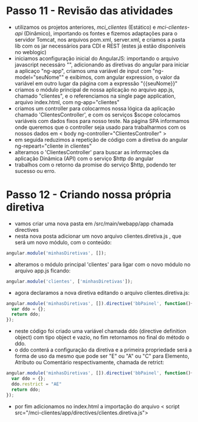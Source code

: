 # Passo 11 - Revisão das atividades
- utilizamos os projetos anteriores, _mci_clientes_ (Estático) e _mci-clientes-api_ (Dinâmico), importando os fontes e fizemos adaptações para o servidor Tomcat, nos arquivos pom.xml, server.xml, e criamos a pasta lib com os jar necessários para CDI e REST (estes já estão disponíveis no weblogic)
- iniciamos aconfiguração inicial do AngularJS: importando o arquivo javascript necessáro "<script src="https://ajax.googleapis.com/ajax/libs/angularjs/1.5.10/angular.js"></script>", adicionando as diretivas do angular para iniciar a aplicaço "ng-app", criamos uma variável de input com "ng-model="seuNome"" e exibimos, com angular expression, o valor da variável em outro lugar da página com a expressão "{{seuNome}}"
- criamos o módulo principal de nossa aplicação no arquivo app.js, chamado "clientes", e o referenciamos na single page application, arquivo index.html, com ng-app="clientes"
- criamos um controller para colocarmos nossa lógica da aplicação chamado 'ClientesController', e com os serviços $scope colocamos variáveis com dados fixos para nosso teste. Na página SPA informamos onde queremos que o controller seja usado para trabalharmos com os nossos dados em < body ng-controller="ClientesController" >
- em seguida reduzimos a repetição de código com a diretiva do angular ng-repeart="cliente in clientes"
- alteramos o 'ClientesController' para buscar as informações da aplicação Dinâmica (API) com o serviço $http do angular
- trabalhos com o retorno da promise do serviço $http, podendo ter sucesso ou erro.
# Passo 12 - Criando nossa própria diretiva
- vamos criar uma nova pasta em /src/main/webapp/app chamada directives 
- nesta nova posta adicionar um novo arquivo clientes.diretiva.js , que será um novo módulo, com o conteúdo:
```javascript
angular.module('minhasDiretivas', []);
```
- alteramos o módulo principal 'clientes' para ligar com o novo módulo no arquivo app.js ficando:
```javascript
angular.module('clientes', ['minhasDiretivas']);
```
- agora declaramos a nova diretiva editando o arquivo clientes.diretiva.js:
```javascript
angular.module('minhasDiretivas', []).directive('bbPainel', function(){
  var ddo = {};
  return ddo;
});
```
- neste código foi criado uma variável chamada ddo (directive definition object) com  tipo object e vazio, no fim retornamos no final do método o ddo.
- o ddo conterá a configuração da diretiva e a primeira propriedade será a forma de uso da mesmo que pode ser "E" ou "A" ou "C" para Elemento, Atributo ou Comentário respectivamente, chamada de retrict:
```javascript
angular.module('minhasDiretivas', []).directive('bbPainel', function(){
  var ddo = {};
  ddo.restrict = "AE"
  return ddo;
});
```
- por fim adicionamos no index.html a importação do arquivo < script src="/mci-clientes/app/directives/clientes.diretiva.js"></script>
